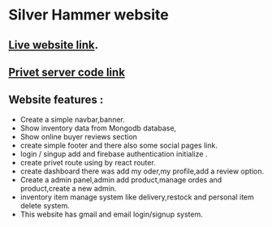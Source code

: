 # Silver Hammer website

## [Live website link](https://silver-hammer-bf1a6.web.app/).
## [Privet server code link](https://github.com/programming-hero-web-course1/manufacturer-website-server-side-DaloarHossan)

## Website features :
- Create a simple navbar,banner.
- Show inventory data from Mongodb database,
- Show online buyer reviews section 
- create simple footer and there also some social pages link.
- login / singup add and firebase authentication initialize .
- create privet route using by react router.
- create dashboard there was add my oder,my profile,add a review option.
- Create a admin panel,admin add product,manage ordes and product,create a new admin.
- inventory item manage system like delivery,restock and personal item delete system.
- This website has gmail and email login/signup system.


